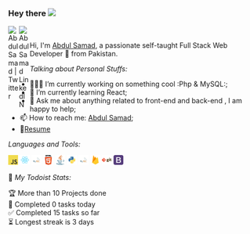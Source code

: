 ### Hey there <img src="https://media.giphy.com/media/hvRJCLFzcasrR4ia7z/giphy.gif" width="25px">

<a href="https://twitter.com/Abdul_Samad_123">
  <img align="left" alt="Abdul Samad | Twitter" width="22px" src="https://raw.githubusercontent.com/peterthehan/peterthehan/master/assets/twitter.svg" />
</a>
<a href="https://www.linkedin.com/in/abdul-samad-64678a16b/">
  <img align="left" alt="Abdul Samad LinkedIN" width="22px" src="https://raw.githubusercontent.com/peterthehan/peterthehan/master/assets/linkedin.svg" />
</a>

<br />

Hi, I'm [Abdul Samad](https://www.facebook.com/profile.php?id=100004132877739), a passionate self-taught Full Stack Web Developer 🚀 from Pakistan.

*Talking about Personal Stuffs:*

- 👨🏽‍💻 I’m currently working on something cool :Php & MySQL:;
- 🌱 I’m currently learning React; 
- 💬 Ask me about anything related to front-end and back-end , I am happy to help;
- 📫 How to reach me: [Abdul Samad](https://twitter.com/Abdul_Samad_123);
- 📝[Resume](https://drive.google.com/drive/my-drive?fbclid=IwAR0UQ6H5w3YXR5nP-dOdzTFEgz5bbg7IdGXnpOFX3Eq7IgJoZF1mfdjitU4/Resume)

*Languages and Tools:*  

<code><img height="20" src="https://raw.githubusercontent.com/github/explore/80688e429a7d4ef2fca1e82350fe8e3517d3494d/topics/javascript/javascript.png"></code>
<code><img height="20" src="https://raw.githubusercontent.com/github/explore/80688e429a7d4ef2fca1e82350fe8e3517d3494d/topics/react/react.png"></code>
<code><img height="20" src="https://raw.githubusercontent.com/github/explore/80688e429a7d4ef2fca1e82350fe8e3517d3494d/topics/mysql/mysql.png"></code>
<code><img height="20" src="https://raw.githubusercontent.com/github/explore/80688e429a7d4ef2fca1e82350fe8e3517d3494d/topics/html/html.png"></code>
<code><img height="20" src="https://raw.githubusercontent.com/github/explore/80688e429a7d4ef2fca1e82350fe8e3517d3494d/topics/java/java.png"></code>
<code><img height="20" src="https://raw.githubusercontent.com/github/explore/80688e429a7d4ef2fca1e82350fe8e3517d3494d/topics/python/python.png"></code>
<code><img height="20" src="https://raw.githubusercontent.com/github/explore/80688e429a7d4ef2fca1e82350fe8e3517d3494d/topics/mysql/mysql.png"></code>
<code><img height="20" src="https://raw.githubusercontent.com/github/explore/80688e429a7d4ef2fca1e82350fe8e3517d3494d/topics/firebase/firebase.png"></code>
<code><img height="20" src="https://raw.githubusercontent.com/github/explore/80688e429a7d4ef2fca1e82350fe8e3517d3494d/topics/git/git.png"></code>
<code><img height="20" src="https://raw.githubusercontent.com/github/explore/80688e429a7d4ef2fca1e82350fe8e3517d3494d/topics/bootstrap/bootstrap.png"></code>

🚧 *My Todoist Stats:*
<!-- TODO-IST:START -->
🏆  More than 10 Projects done           
🌸  Completed 0 tasks today           
✅  Completed 15 tasks so far           
⏳  Longest streak is 3 days
<!-- TODO-IST:END -->
